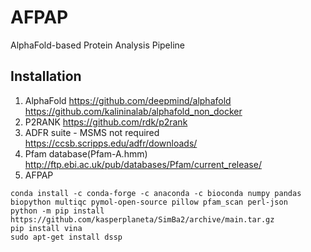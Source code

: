 # AFPAP
AlphaFold-based Protein Analysis Pipeline

## Installation
1. AlphaFold
    https://github.com/deepmind/alphafold
    https://github.com/kalininalab/alphafold_non_docker
2. P2RANK
    https://github.com/rdk/p2rank
3. ADFR suite - MSMS not required
    https://ccsb.scripps.edu/adfr/downloads/
4. Pfam database(Pfam-A.hmm) http://ftp.ebi.ac.uk/pub/databases/Pfam/current_release/
5. AFPAP
```
conda install -c conda-forge -c anaconda -c bioconda numpy pandas biopython multiqc pymol-open-source pillow pfam_scan perl-json
python -m pip install https://github.com/kasperplaneta/SimBa2/archive/main.tar.gz
pip install vina
sudo apt-get install dssp
```